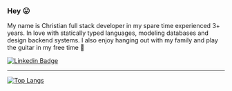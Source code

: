 ### Hey :stuck_out_tongue:

My name is Christian full stack developer in my spare time experienced 3+ years. In love with statically typed languages, modeling databases and design backend systems. I also enjoy hanging out with my family and play the guitar in my free time :guitar:

[![Linkedin Badge](https://img.shields.io/badge/-Christian%20Seki-0e76a8?style=flat-square&logo=Linkedin&logoColor=white&link=https://www.linkedin.com/in/christian-seki/)](https://www.linkedin.com/in/christian-seki/) 

---
[![Top Langs](https://github-readme-stats.vercel.app/api/top-langs/?username=iamseki&hide=javascript,html,CSS,Shell,SCSS,Makefile,Procfile&layout=compact&langs_count=10)](https://github.com/anuraghazra/github-readme-stats)

<!--
**iamseki/iamseki** is a ✨ _special_ ✨ repository because its `README.md` (this file) appears on your GitHub profile.

Here are some ideas to get you started:

- 🔭 I’m currently working on ...
- 🌱 I’m currently learning ...
- 👯 I’m looking to collaborate on ...
- 🤔 I’m looking for help with ...
- 💬 Ask me about ...
- 📫 How to reach me: ...
- 😄 Pronouns: ...
- ⚡ Fun fact: ...
-->
